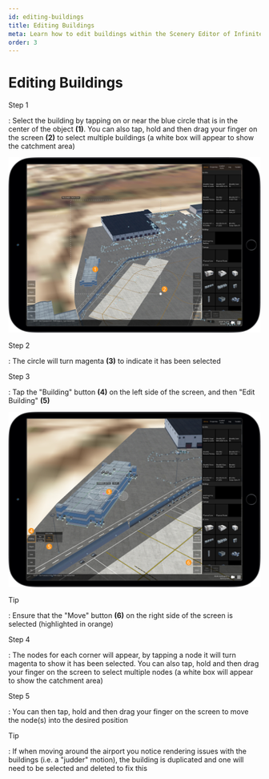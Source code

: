 ```yaml
---
id: editing-buildings
title: Editing Buildings
meta: Learn how to edit buildings within the Scenery Editor of Infinite Flight.
order: 3
---
```




# Editing Buildings



Step 1

: Select the building by tapping on or near the blue circle that is in the center of the object **(1)**. You can also tap, hold and then drag your finger on the screen **(2)** to select multiple buildings (a white box will appear to show the catchment area)



![Selecting Buildings](_images/manual/frames/selecting-buildings.jpg)



Step 2

: The circle will turn magenta **(3)** to indicate it has been selected



Step 3

: Tap the "Building" button **(4)** on the left side of the screen, and then "Edit Building" **(5)**



![Editing Buildings](_images/manual/frames/editing-buildings.jpg)



Tip

: Ensure that the "Move" button **(6)** on the right side of the screen is selected (highlighted in orange)



Step 4

: The nodes for each corner will appear, by tapping a node it will turn magenta to show it has been selected. You can also tap, hold and then drag your finger on the screen to select multiple nodes (a white box will appear to show the catchment area)



Step 5

: You can then tap, hold and then drag your finger on the screen to move the node(s) into the desired position



Tip

: If when moving around the airport you notice rendering issues with the buildings (i.e. a "judder" motion), the building is duplicated and one will need to be selected and deleted to fix this